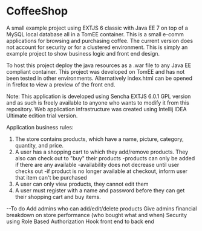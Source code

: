 # CoffeeShop
A small example project using EXTJS 6 classic with Java EE 7 on top of a MySQL local database all in a TomEE
 container. This is a small e-comm applications for browsing and purchasing coffee. The current version does not account
 for security or for a clustered environment. This is simply an example project to show business logic and front end
 design.

To host this project deploy the java resources as a .war file to any Java EE compliant container.
This project was developed on TomEE and has not been tested in other environments. Alternatively index.html can be
opened in firefox to view a preview of the front end.

Note: This application is developed using Sencha EXTJS 6.0.1 GPL version and as such is freely available to anyone
who wants to modify it from this repository. Web application infrastructure was created using Intellij IDEA Ultimate
edition trial version.

Application business rules:
1) The store contains products, which have a name, picture, category, quantity, and price.
2) A user has a shopping cart to which they add/remove products. They also can check out to "buy" their products
    -products can only be added if there are any available
    -availability does not decrease until user checks out
    -if product is no longer available at checkout, inform user that item can't be purchased
3) A user can only view products, they cannot edit them
4) A user must register with a name and password before they can get their shopping cart and buy items.

--To do
Add admins who can add/edit/delete products
Give admins financial breakdown on store performance (who bought what and when)
Security using Role Based Authorization
Hook front end to back end